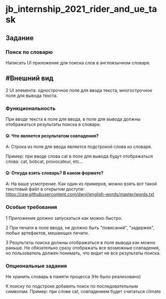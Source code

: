 # jb_internship_2021_rider_and_ue_task
## Задание
### Поиск по словарю
Написать UI приложение для поиска слов в англоязычном словаре.

## #Внешний вид
2 UI элемента:
однострочное поле для ввода текста;
многострочное поле для вывода текста.

### Функциональность
При вводе текста в поле для ввода, в поле для вывода должны отображаться результаты поиска в словаре.

#### Q: Что является результатом совпадения?

A: Строка из поля для ввода является подстрокой слова из словаря.

Пример: при вводе слова cat в поле для вывода будут отображаться слова: cat, bobcat, provocateur, etc...

#### Q: Откуда взять словарь? В каком формате?

A: На ваше усмотрение. Как один из примеров, можно взять вот такой текстовый файл в открытом доступе: https://raw.githubusercontent.com/dwyl/english-words/master/words.txt

### Особые требования
1 Приложение должно запускаться как можно быстро.

2 При печати в поле ввода, не должно быть "повисаний", "задержек", любых артефактов, мешающих печати.

3 Результаты поиска должны отображаться в поле вывода как можно раньше. Не обязательно сразу отображать все возможные совпадения, но пользователь должен понимать, что видит не все результаты поиска.

### Опциональные задания
Не хранить словарь в памяти процесса (Не было реализовано)

К поиску по подстроке добавить поиск по последовательным символам.
Пример: при слове cat, совпадением будет считаться climate

